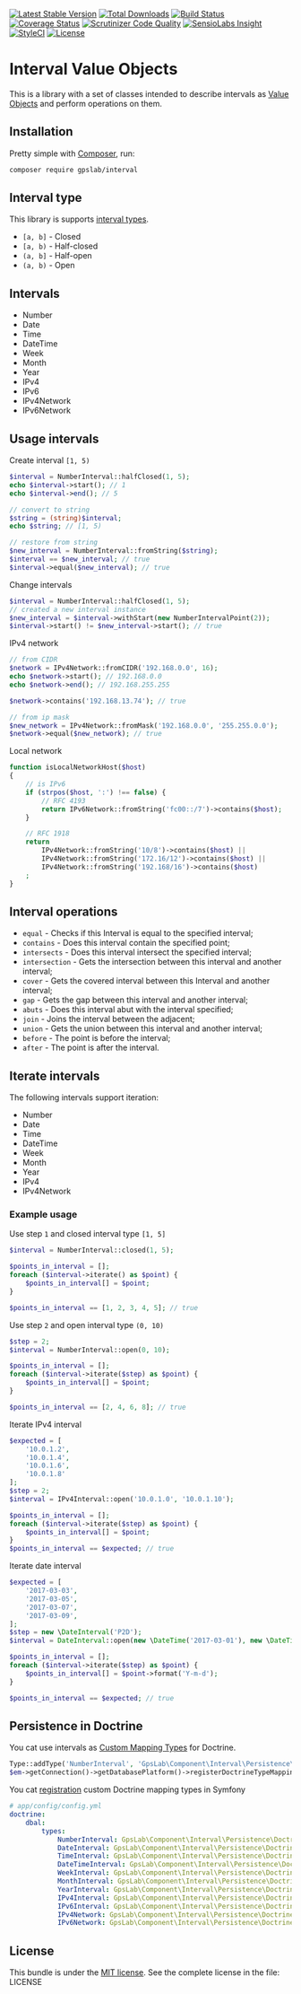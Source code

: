 [![Latest Stable Version](https://img.shields.io/packagist/v/gpslab/interval.svg?maxAge=3600&label=stable)](https://packagist.org/packages/gpslab/interval)
[![Total Downloads](https://img.shields.io/packagist/dt/gpslab/interval.svg?maxAge=3600)](https://packagist.org/packages/gpslab/interval)
[![Build Status](https://img.shields.io/travis/gpslab/interval.svg?maxAge=3600)](https://travis-ci.org/gpslab/interval)
[![Coverage Status](https://img.shields.io/coveralls/gpslab/interval.svg?maxAge=3600)](https://coveralls.io/github/gpslab/interval?branch=master)
[![Scrutinizer Code Quality](https://img.shields.io/scrutinizer/g/gpslab/interval.svg?maxAge=3600)](https://scrutinizer-ci.com/g/gpslab/interval/?branch=master)
[![SensioLabs Insight](https://img.shields.io/sensiolabs/i/74587b70-e6e4-42b4-93c2-f1bef103bde9.svg?maxAge=3600&label=SLInsight)](https://insight.sensiolabs.com/projects/74587b70-e6e4-42b4-93c2-f1bef103bde9)
[![StyleCI](https://styleci.io/repos/75078831/shield?branch=master)](https://styleci.io/repos/75078831)
[![License](https://img.shields.io/packagist/l/gpslab/interval.svg?maxAge=3600)](https://github.com/gpslab/interval)

Interval Value Objects
======================

This is a library with a set of classes intended to describe intervals as
[Value Objects](https://en.wikipedia.org/wiki/Value_object) and perform operations on them.

## Installation

Pretty simple with [Composer](http://packagist.org), run:

```sh
composer require gpslab/interval
```

## Interval type

This library is supports [interval types](https://en.wikipedia.org/wiki/Interval_(mathematics)).

* `[a, b]` - Closed
* `[a, b)` - Half-closed
* `(a, b]` - Half-open
* `(a, b)` - Open

## Intervals

* Number
* Date
* Time
* DateTime
* Week
* Month
* Year
* IPv4
* IPv6
* IPv4Network
* IPv6Network


## Usage intervals

Create interval `[1, 5)`

```php
$interval = NumberInterval::halfClosed(1, 5);
echo $interval->start(); // 1
echo $interval->end(); // 5

// convert to string
$string = (string)$interval;
echo $string; // [1, 5)

// restore from string
$new_interval = NumberInterval::fromString($string);
$interval == $new_interval; // true
$interval->equal($new_interval); // true
```

Change intervals

```php
$interval = NumberInterval::halfClosed(1, 5);
// created a new interval instance
$new_interval = $interval->withStart(new NumberIntervalPoint(2));
$interval->start() != $new_interval->start(); // true
```

IPv4 network

```php
// from CIDR
$network = IPv4Network::fromCIDR('192.168.0.0', 16);
echo $network->start(); // 192.168.0.0
echo $network->end(); // 192.168.255.255

$network->contains('192.168.13.74'); // true

// from ip mask
$new_network = IPv4Network::fromMask('192.168.0.0', '255.255.0.0');
$network->equal($new_network); // true
```

Local network

```php
function isLocalNetworkHost($host)
{
    // is IPv6
    if (strpos($host, ':') !== false) {
        // RFC 4193
        return IPv6Network::fromString('fc00::/7')->contains($host);
    }

    // RFC 1918
    return
        IPv4Network::fromString('10/8')->contains($host) ||
        IPv4Network::fromString('172.16/12')->contains($host) ||
        IPv4Network::fromString('192.168/16')->contains($host)
    ;
}
```

## Interval operations

* `equal` - Checks if this Interval is equal to the specified interval;
* `contains` - Does this interval contain the specified point;
* `intersects` - Does this interval intersect the specified interval;
* `intersection` - Gets the intersection between this interval and another interval;
* `cover` - Gets the covered interval between this Interval and another interval;
* `gap` - Gets the gap between this interval and another interval;
* `abuts` - Does this interval abut with the interval specified;
* `join` - Joins the interval between the adjacent;
* `union` - Gets the union between this interval and another interval;
* `before` - The point is before the interval;
* `after` - The point is after the interval.

## Iterate intervals

The following intervals support iteration:

* Number
* Date
* Time
* DateTime
* Week
* Month
* Year
* IPv4
* IPv4Network

### Example usage

Use step `1` and closed interval type `[1, 5]`

```php
$interval = NumberInterval::closed(1, 5);

$points_in_interval = [];
foreach ($interval->iterate() as $point) {
    $points_in_interval[] = $point;
}

$points_in_interval == [1, 2, 3, 4, 5]; // true
```

Use step `2` and open interval type `(0, 10)`

```php
$step = 2;
$interval = NumberInterval::open(0, 10);

$points_in_interval = [];
foreach ($interval->iterate($step) as $point) {
    $points_in_interval[] = $point;
}

$points_in_interval == [2, 4, 6, 8]; // true
```

Iterate IPv4 interval

```php
$expected = [
    '10.0.1.2',
    '10.0.1.4',
    '10.0.1.6',
    '10.0.1.8'
];
$step = 2;
$interval = IPv4Interval::open('10.0.1.0', '10.0.1.10');

$points_in_interval = [];
foreach ($interval->iterate($step) as $point) {
    $points_in_interval[] = $point;
}
$points_in_interval == $expected; // true
```

Iterate date interval

```php
$expected = [
    '2017-03-03',
    '2017-03-05',
    '2017-03-07',
    '2017-03-09',
];
$step = new \DateInterval('P2D');
$interval = DateInterval::open(new \DateTime('2017-03-01'), new \DateTime('2017-03-11'));

$points_in_interval = [];
foreach ($interval->iterate($step) as $point) {
    $points_in_interval[] = $point->format('Y-m-d');
}

$points_in_interval == $expected; // true
```

## Persistence in Doctrine

You cat use intervals as
[Custom Mapping Types](http://docs.doctrine-project.org/projects/doctrine-orm/en/latest/cookbook/custom-mapping-types.html)
for Doctrine.

```php
Type::addType('NumberInterval', 'GpsLab\Component\Interval\Persistence\Doctrine\DBAL\Types\NumberIntervalType');
$em->getConnection()->getDatabasePlatform()->registerDoctrineTypeMapping('NumberInterval', 'NumberInterval');
```

You cat [registration](http://symfony.com/doc/current/doctrine/dbal.html#registering-custom-mapping-types) custom
Doctrine mapping types in Symfony

```yml
# app/config/config.yml
doctrine:
    dbal:
        types:
            NumberInterval: GpsLab\Component\Interval\Persistence\Doctrine\DBAL\Types\NumberIntervalType
            DateInterval: GpsLab\Component\Interval\Persistence\Doctrine\DBAL\Types\DateIntervalType
            TimeInterval: GpsLab\Component\Interval\Persistence\Doctrine\DBAL\Types\TimeIntervalType
            DateTimeInterval: GpsLab\Component\Interval\Persistence\Doctrine\DBAL\Types\DateTimeIntervalType
            WeekInterval: GpsLab\Component\Interval\Persistence\Doctrine\DBAL\Types\WeekIntervalType
            MonthInterval: GpsLab\Component\Interval\Persistence\Doctrine\DBAL\Types\MonthIntervalType
            YearInterval: GpsLab\Component\Interval\Persistence\Doctrine\DBAL\Types\YearIntervalType
            IPv4Interval: GpsLab\Component\Interval\Persistence\Doctrine\DBAL\Types\IPv4IntervalType
            IPv6Interval: GpsLab\Component\Interval\Persistence\Doctrine\DBAL\Types\IPv6IntervalType
            IPv4Network: GpsLab\Component\Interval\Persistence\Doctrine\DBAL\Types\IPv4NetworkType
            IPv6Network: GpsLab\Component\Interval\Persistence\Doctrine\DBAL\Types\IPv6NetworkType
```

## License

This bundle is under the [MIT license](http://opensource.org/licenses/MIT). See the complete license in the file: LICENSE
